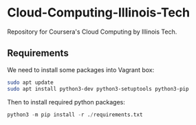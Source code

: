 # Cloud-Computing-Illinois-Tech
Repository for Coursera's Cloud Computing by Illinois Tech.

## Requirements
We need to install some packages into Vagrant box:
```bash
sudo apt update
sudo apt install python3-dev python3-setuptools python3-pip
```

Then to install required python packages:
```python
python3 -m pip install -r ./requirements.txt
```
